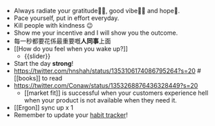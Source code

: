 - Always radiate your gratitude🙏🏻, good vibe👍🏻 and hope🌅.
- Pace yourself, put in effort everyday.
- Kill people with kindness 😉
- Show me your incentive and I will show you the outcome.
- 每一秒都要花係最重要嘅**人同事**上面
- [[How do you feel when you wake up?]]
    - {{slider}}
- Start the day **strong**!
- https://twitter.com/hnshah/status/1353106174086795264?s=20 #[[books]] to read
- https://twitter.com/Conaw/status/1353268876436328449?s=20 
    - [[market fit]] is successful when your customers experience hell when your product is not available when they need it.
- [[Ergon]] sync up x 1
- Remember to update your [habit tracker](https://docs.google.com/spreadsheets/d/1rVOW_AvAsjRBhm2VjXzHcHkOJ14dviBUIPj3M5xvICs/edit#gid=1376149734)!
